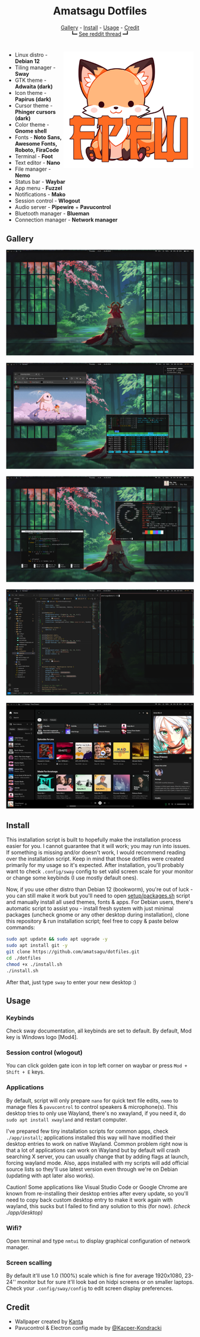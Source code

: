 <h1 align=center>Amatsagu Dotfiles</h1>

<div align="center">
<a href="#gallery">Gallery</a> - <a href="#install">Install</a> - <a href="#usage">Usage</a> - <a href="#credit">Credit</a>
<br>
┗━ <a href="https://www.reddit.com/r/unixporn/comments/1d9r6a8/sway_like_falling_petals_and_flowing_water/">See reddit thread</a> ━┛
</div>

<h1></h1>

<img src=".github/logo.png" alt="img" align="right" width="350px">

- Linux distro - **Debian 12**
- Tiling manager - **Sway**
- GTK theme - **Adwaita (dark)**
- Icon theme - **Papirus (dark)**
- Cursor theme - **Phinger cursors (dark)**
- Color theme - **Gnome shell**
- Fonts - **Noto Sans, Awesome Fonts, Roboto, FiraCode**
- Terminal - **Foot**
- Text editor - **Nano**
- File manager - **Nemo**
- Status bar - **Waybar**
- App menu - **Fuzzel**
- Notifications - **Mako**
- Session control - **Wlogout**
- Audio server - **Pipewire** + **Pavucontrol**
- Bluetooth manager - **Blueman**
- Connection manager - **Network manager**

## Gallery
![desktop](.github/1.png)
<br><br>
![floating windows](.github/2.png)
<br><br>
![terminal colors and notification](.github/3.png)
<br><br>
![multi window tiling mode](.github/4.png)
<br><br>
![single, full screen window mode](.github/5.png)

## Install

This installation script is built to hopefully make the installation process easier for you. I cannot guarantee that it will work; you may run into issues. If something is missing and/or doesn't work, I would recommend reading over the installation script. Keep in mind that those dotfiles were created primarily for my usage so it's expected. After installation, you'll probably want to check `.config/sway` config to set valid screen scale for your monitor or change some keybinds (I use mostly default ones).

Now, if you use other distro than Debian 12 (bookworm), you're out of luck - you can still make it work but you'll need to open [setup/packages.sh](https://github.com/amatsagu/dotfiles/blob/master/setup/packages.sh) script and manually install all used themes, fonts & apps. For Debian users, there's automatic script to assist you - install fresh system with just minimal packages (uncheck gnome or any other desktop during installation), clone this repository & run installation script; feel free to copy & paste below commands:
```sh
sudo apt update && sudo apt upgrade -y
sudo apt install git -y
git clone https://github.com/amatsagu/dotfiles.git
cd ./dotfiles
chmod +x ./install.sh
./install.sh
```
After that, just type `sway` to enter your new desktop :)

## Usage

### Keybinds
Check sway documentation, all keybinds are set to default. By default, Mod key is Windows logo [Mod4].

### Session control (wlogout)
You can click golden gate icon in top left corner on waybar or press `Mod + Shift + E` keys.

### Applications
By default, script will only prepare `nano` for quick text file edits, `nemo` to manage files & `pavucontrol` to control speakers & microphone(s). This desktop tries to only use Wayland, there's no xwayland, if you need it, do `sudo apt install xwayland` and restart computer.

I've prepared few tiny installation scripts for common apps, check `./app/install`; applications installed this way will have modified their desktop entries to work on native Wayland. Common problem right now is that a lot of applications can work on Wayland but by default will crash searching X server, you can usually change that by adding flags at launch, forcing wayland mode. Also, apps installed with my scripts will add official source lists so they'll use latest version even through we're on Debian (updating with apt later also works).

Caution! Some applications like Visual Studio Code or Google Chrome are known from re-installing their desktop entries after every update, so you'll need to copy back custom desktop entry to make it work again with wayland, this sucks but I failed to find any solution to this (for now). *(check ./app/desktop)*

### Wifi?
Open terminal and type `nmtui` to display graphical configuration of network manager.

### Screen scalling
By default it'll use 1.0 (100%) scale which is fine for average 1920x1080, 23-24'' monitor but for sure it'll look bad on hidpi screens or on smaller laptops. Check your `.config/sway/config` to edit screen display preferences.

## Credit
- Wallpaper created by [Kanta](https://x.com/kantakerro/status/1656664039978852352)
- Pavucontrol & Electron config made by [@Kacper-Kondracki](https://github.com/Kacper-Kondracki)

